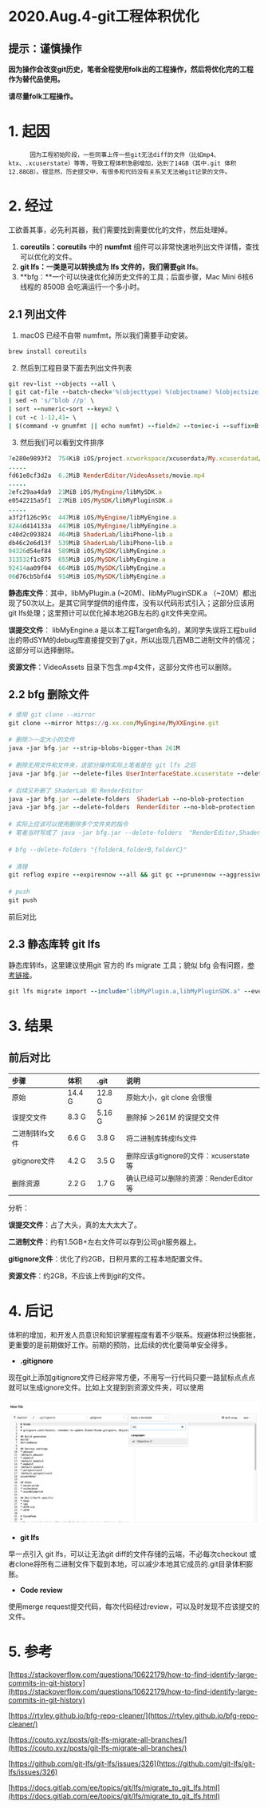 # 2020.Aug.4-git工程体积优化

## **提示：谨慎操作**

**因为操作会改变git历史，笔者全程使用folk出的工程操作，然后将优化完的工程作为替代品使用。**

**请尽量folk工程操作。**

# 1. 起因

          因为工程初始阶段，一些同事上传一些git无法diff的文件（比如mp4、ktx、.xcuserstate）等等，导致工程体积急剧增加，达到了14GB（其中.git 体积12.88GB）。很显然，历史提交中，有很多和代码没有关系又无法被git记录的文件。

# 2. 经过

工欲善其事，必先利其器，我们需要找到需要优化的文件，然后处理掉。

1. **coreutils：coreutils** 中的 **numfmt** 组件可以非常快速地列出文件详情，查找可以优化的文件。
2. **git lfs：**一类是可以转换成为 lfs 文件的，我们需要**git lfs**。
3. **bfg：**一个可以快速优化掉历史文件的工具；后面步骤，Mac Mini 6核6线程的 8500B 会吃满运行一个多小时。

## 2.1 列出文件

1. macOS 已经不自带 numfmt，所以我们需要手动安装。

```ruby
brew install coreutils
```

2. 然后到工程目录下面去列出文件列表

```ruby
git rev-list --objects --all \
| git cat-file --batch-check='%(objecttype) %(objectname) %(objectsize) %(rest)' \
| sed -n 's/^blob //p' \
| sort --numeric-sort --key=2 \
| cut -c 1-12,41- \
| $(command -v gnumfmt || echo numfmt) --field=2 --to=iec-i --suffix=B --padding=7 --round=nearest
```

3. 然后我们可以看到文件排序

```ruby
7e280e9893f2  754KiB iOS/project.xcworkspace/xcuserdata/My.xcuserdatad/UserInterfaceState.xcuserstate
.....
fd61e8cf3d2a  6.2MiB RenderEditor/VideoAssets/movie.mp4
.....
2efc29aa4da9  21MiB iOS/MyEngine/libMySDK.a
e0542215a5f1  27MiB iOS/MySDK/libMyPluginSDK.a 
.....
a3f2f126c95c  447MiB iOS/MyEngine/libMyEngine.a
8244d414133a  447MiB iOS/MyEngine/libMyEngine.a
c40d2c093824  464MiB ShaderLab/libiPhone-lib.a
db46c2e6d13f  539MiB ShaderLab/libiPhone-lib.a
94326d54ef84  589MiB iOS/MySDK/libMyEngine.a
313532f1c875  655MiB iOS/MySDK/libMyEngine.a
92414aa09f04  664MiB iOS/MySDK/libMyEngine.a
06d76cb5bfd4  914MiB iOS/MySDK/libMyEngine.a
```

**静态库文件**：其中，libMyPlugin.a  (~20M)、libMyPluginSDK.a （~20M）都出现了50次以上。是其它同学提供的组件库，没有以代码形式引入；这部分应该用git lfs处理；这里预计可以优化掉本地2GB左右的.git文件夹空间。

**误提交文件**： libMyEngine.a 是以本工程Target命名的，某同学失误将工程build出的带dSYM的debug库直接提交到了git，所以出现几百MB二进制文件的情况；这部分可以选择删除。

**资源文件**：VideoAssets 目录下包含.mp4文件，这部分文件也可以删除。

## 2.2 bfg 删除文件

```ruby
# 使用 git clone --mirror 
git clone --mirror https://g.xx.com/MyEngine/MyXXEngine.git

# 删除＞一定大小的文件
java -jar bfg.jar --strip-blobs-bigger-than 261M

# 删除无用文件和文件夹，这部分操作实际上笔者是在 git lfs 之后
java -jar bfg.jar --delete-files UserInterfaceState.xcuserstate --delete-folders assets --no-blob-protection 

# 后续又补删了 ShaderLab 和 RenderEditor
java -jar bfg.jar --delete-folders  ShaderLab --no-blob-protection 
java -jar bfg.jar --delete-folders  RenderEditor --no-blob-protection 

# 实际上应该可以使用删除多个文件夹的指令
# 笔者当时写成了 java -jar bfg.jar --delete-folders  "RenderEditor,ShaderLab" --no-blob-protection  没有生效，多文件夹写法应该如下，有{}，未尝试。

# bfg --delete-folders "{folderA,folderB,folderC}" 

# 清理
git reflog expire --expire=now --all && git gc --prune=now --aggressive

# push
git push
```

前后对比 

## 2.3 静态库转 git lfs

静态库转lfs，这里建议使用git 官方的 lfs migrate 工具；貌似 bfg 会有问题，[参考链接](https://couto.xyz/posts/git-lfs-migrate-all-branches/](https://couto.xyz/posts/git-lfs-migrate-all-branches/))。

```ruby
git lfs migrate import --include="libMyPlugin.a,libMyPluginSDK.a" --everything
```

# 3. 结果

##  前后对比

| 步骤                                                         | 体积   | .git   | 说明                                   |
| :----------------------------------------------------------- | :----- | :----- | :------------------------------------- |
| 原始 | 14.4 G | 12.8 G | 原始大小，git clone 会很慢             |
| 误提交文件 | 8.3 G  | 5.16 G | 删除掉 ＞261M 的误提交文件             |
| 二进制转lfs文件| 6.6 G  | 3.8 G  | 将二进制库转成lfs文件                  |
| gitignore文件 | 4.2 G  | 3.5 G  | 删除应该gitignore的文件：xcuserstate等 |
| 删除资源 | 2.2 G  | 1.7 G  | 确认已经可以删除的资源：RenderEditor等 |

分析：

**误提交文件**：占了大头，真的太大太大了。

**二进制文件**：约有1.5GB+左右文件可以存到公司git服务器上。

**gitignore文件**：优化了约2GB，日积月累的工程本地配置文件。

**资源文件**：约2GB，不应该上传到git的文件。

# 4. 后记

体积的增加，和开发人员意识和知识掌握程度有着不少联系。规避体积过快膨胀，更重要的是前期做好工作。前期的预防，比后续的优化要简单安全得多。

- **.gitignore**

现在git上添加gitignore文件已经非常方便，不用写一行代码只要一路鼠标点点点就可以生成ignore文件。比如上文提到到资源文件夹，可以使用

![2020%20Aug%204-git%E5%B7%A5%E7%A8%8B%E4%BD%93%E7%A7%AF%E4%BC%98%E5%8C%96%209026a3af86464cd29355f50d647dae73/gitignore.png](https://raw.githubusercontent.com/DikeyKing/dikeyking.github.io/master/_posts/img/gitignore.png)

- **git lfs**

早一点引入 git lfs，可以让无法git diff的文件存储的云端，不必每次checkout 或者clone将所有二进制文件下载到本地，可以减少本地其它成员的.git目录体积膨胀。

- **Code review**

使用merge request提交代码，每次代码经过review，可以及时发现不应该提交的文件。

# 5. 参考

[https://stackoverflow.com/questions/10622179/how-to-find-identify-large-commits-in-git-history](https://stackoverflow.com/questions/10622179/how-to-find-identify-large-commits-in-git-history)

[https://rtyley.github.io/bfg-repo-cleaner/](https://rtyley.github.io/bfg-repo-cleaner/)

[https://couto.xyz/posts/git-lfs-migrate-all-branches/](https://couto.xyz/posts/git-lfs-migrate-all-branches/)

[https://github.com/git-lfs/git-lfs/issues/326](https://github.com/git-lfs/git-lfs/issues/326)

[https://docs.gitlab.com/ee/topics/git/lfs/migrate_to_git_lfs.html](https://docs.gitlab.com/ee/topics/git/lfs/migrate_to_git_lfs.html)